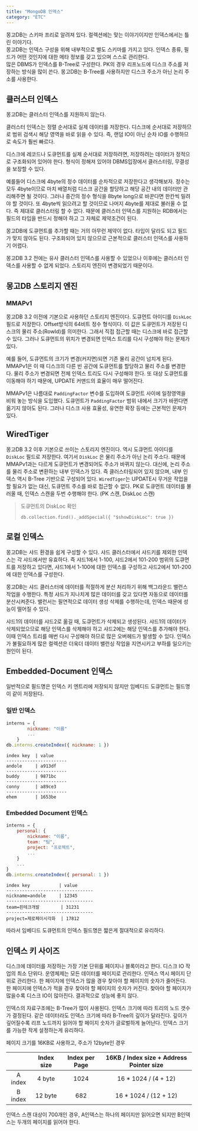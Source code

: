 ```yaml
---
title: "MongoDB 인덱스"
category: "ETC"
---
```


몽고DB는 스키마 프리로 알려져 있다. 컬렉션에는 맞는 이야기이지만 인덱스에서는 틀린 이야기다.  
몽고DB는 인덱스 구성을 위해 내부적으로 별도 스키마를 가지고 있다. 인덱스 종류, 필드가 어떤 것인지에 대한 메타 정보를 갖고 있으며 스스로 관리한다.  
많은 DBMS가 인덱스를 B-Tree로 구성한다. PK의 경우 리프노드에 디스크 주소를 저장하는 방식을 많이 쓴다. 몽고DB는 B-Tree를 사용하지만 디스크 주소가 아닌 논리 주소를 사용한다.  

## 클러스터 인덱스

몽고DB는 클러스터 인덱스를 지원하지 않는다.

클러스터 인덱스는 정렬 순서대로 실제 데이터를 저장한다. 디스크에 순서대로 저장하므로 범위 검색시 해당 영역을 바로 읽을 수 있다. 즉, 랜덤 IO이 아닌 순차 IO를 수행하므로 속도가 훨씬 빠르다.  

디스크에 레코드나 도큐먼트를 실제 순서대로 저장하려면, 저장하려는 데이터가 정적으로 구조화되어 있어야 한다. 형식이 정해져 있어야 DBMS입장에서 클러스터링, 무결성을 보장할 수 있다.

예를들어 디스크에 4byte의 정수 데이터를 순차적으로 저장한다고 생각해보자. 정수는 모두 4byte이므로 마치 배열처럼 디스크 공간을 할당하고 해당 공간 내의 데이터만 관리해주면 될 것이다. 그러나 중간의 정수 형식을 8byte long으로 바꾼다면 한칸씩 밀려야 할 것이다. 또 4byte씩 읽으려고 할 것이므로 나머지 4byte를 제대로 불러올 수 없다. 즉 제대로 클러스터링 할 수 없다. 때문에 클러스터 인덱스를 지원하는 RDB에서는 필드의 타입을 반드시 정해야 하고 그 자체로 제약조건이 된다.  

몽고DB에 도큐먼트를 추가할 때는 거의 아무런 제약이 없다. 타입이 달라도 되고 필드가 맞지 않아도 된다. 구조화되어 있지 않으므로 근본적으로 클러스터 인덱스를 사용하기 어렵다.  

몽고DB 3.2 전에는 유사 클러스터 인덱스를 사용할 수 있었으나 이후에는 클러스터 인덱스를 사용할 수 없게 되었다. 스토리지 엔진이 변경되었기 때문이다.  

## 몽고DB 스토리지 엔진

### MMAPv1

몽고DB 3.2 이전에 기본으로 사용하던 스토리지 엔진이다. 도큐먼트 아이디를 `DiskLoc` 필드로 저장한다. Offset방식의 64비트 정수 형식이다. 이 값은 도큐먼트가 저장된 디스크의 물리 주소(RowId)를 의미한다. 그래서 직접 접근할 때는 디스크에 바로 접근할 수 있다. 그러나 도큐먼트의 위치가 변경되면 인덱스 트리를 다시 구성해야 하는 문제가 있다.  

예를 들어, 도큐먼트의 크기가 변경(커지면)되면 기존 물리 공간이 넘치게 된다. MMAPv1은 이 때 디스크의 다른 빈 공간에 도큐먼트를 할당하고 물리 주소를 변경한다. 물리 주소가 변경되면 전체 인덱스 트리도 다시 구성해야 한다. 또 대상 도큐먼트를 이동해야 하기 때문에, UPDATE 커맨드의 효율이 매우 떨어진다.  

MMAPv1은 나름대로 `PaddingFactor` 변수를 도입하여 도큐먼트 사이에 일정영역을 비워 놓는 방식을 도입했다. 도큐먼트가 `PaddingFactor` 범위 내에서 크기가 바뀐다면 옮기지 않아도 된다. 그러나 디스크 사용 효율성, 유연한 확장 등에는 근본적인 문제가 있다.

## WiredTiger

몽고DB 3.2 이후 기본으로 쓰이는 스토리지 엔진이다. 역시 도큐먼트 아이디를 `DiskLoc` 필드로 저장한다. 여기서 `DiskLoc` 은 물리 주소가 아닌 논리 주소다. 때문에 MMAPv1과는 다르게 도큐먼트가 변경되어도 주소가 바뀌지 않는다. 대신에, 논리 주소를 물리 주소로 변환하는 내부 인덱스가 있다. 즉 클러스터링되어 있지 않으며, 내부 인덱스 역시 B-Tree 기반으로 구성되어 있다. `WiredTiger`는 UPDATE시 무거운 작업을 할 필요가 없는 대신, 도큐먼트 주소를 바로 접근할 수 없다. PK로 도큐먼트 데이터를 불러올 때, 인덱스 스캔을 두번 수행해야 한다. (PK 스캔, DiskLoc 스캔)

> 도큐먼트의 DiskLoc 확인
>
> `db.collection.find()._addSpecial({ "$showDiskLoc": true })`

## 로컬 인덱스

몽고DB는 샤드 환경을 쉽게 구성할 수 있다. 샤드 클러스터에서 샤드키를 제외한 인덱스는 각 샤드에서만 유효하다. 즉 샤드1에서 1-100, 샤드2에서 101-200 범위의 도큐먼트를 저장하고 있다면, 샤드1에서 1-100에 대한 인덱스를 구성하고 샤드2에서 101-200에 대한 인덱스를 구성한다.

몽고DB는 샤드 클러스터에 데이터를 적절하게 분산 처리하기 위해 백그라운드 밸런스 작업을 수행한다. 특정 샤드가 지나치게 많은 데이터를 갖고 있다면 자동으로 데이터를 분산시켜준다. 밸런서는 필연적으로 데이터 생성 삭제를 수행하는데, 인덱스 때문에 성능이 떨어질 수 있다.

샤드1의 데이터를 샤드2로 옮길 때, 도큐먼트가 삭제되고 생성된다. 샤드1의 데이터가 삭제되었으므로 해당 인덱스를 삭제해야 하고 샤드2에는 해당 인덱스를 추가해야 한다. 이때 인덱스 트리를 매번 다시 구성해야 하므로 많은 오버헤드가 발생할 수 있다. 인덱스가 불필요하게 많은 컬렉션은 더욱더 데이터 밸런싱 작업을 지연시키고 부하를 일으키는 원인이 된다.

## Embedded-Document 인덱스

일반적으로 필드명은 인덱스 키 엔트리에 저장되지 않지만 임베디드 도큐먼트는 필드명이 같이 저장된다.

### 일반 인덱스
```js
interns = {
        nickname: "이름"
        ...
    }
db.interns.createIndex({ nickname: 1 })
```

```
index key  | value
-----------------------
andole     | a913df
-----------------------
buddy      | 9871bc
-----------------------
conny      | a89ce3
-----------------------
ehem       | 1653be
```

### Embedded Document 인덱스

```js
interns = {
    personal: {
        nickname: "이름",
        team: "팀",
        project: "프로젝트",
        ...
    }
    ...
}
db.interns.createIndex({ personal: 1 })
```

```
index key           | value
---------------------------------
nickname=andole     | 12345
---------------------------------
team=핀테크개발        | 31231
---------------------------------
project=제로페이시각화  | 17812
```

따라서 임베디드 도큐먼트의 인덱스 필드명은 짧은게 절대적으로 유리하다.

## 인덱스 키 사이즈

디스크에 데이터를 저장하는 가장 기본 단위를 페이지나 블록이라고 한다. 디스크 IO 작업의 최소 단위다. 운영체제는 모든 데이터를 페이지로 관리한다. 인덱스 역시 페이지 단위로 관리한다. 한 페이지에 인덱스가 많을 경우 찾아야 할 페이지의 숫자가 줄어든다. 한 페이지에 인덱스가 적을 경우 찾아야 할 페이지의 숫자가 커진다. 찾아야 할 페이지가 많을수록 디스크 IO이 많아진다. 결과적으로 성능에 좋지 않다.

인덱스의 자료구조에는 B-Tree가 많이 사용된다. 인덱스 크기에 따라 트리의 노드 갯수가 결정된다. 같은 데이터라도 인덱스 크기에 따라 B-Tree의 깊이가 달라진다. 깊이가 깊어질수록 리프 노드까지 읽어야 할 페이지 숫자가 글로벌하게 늘어난다. 인덱스 크기를 가능한 작게 설정하는게 유리하다.

페이지 크기를 16KB로 사용하고, 주소가 12byte인 경우

|         	| Index size 	| Index per Page 	| 16KB / Index size + Address Pointer size 	|
|:-------:	|:----------:	|:--------------:	|:----------------------------------------:	|
| A index 	|   4 byte   	|      1024      	|           16 * 1024 / (4 + 12)           	|
| B index 	|   12 byte  	|       682      	|           16 * 1024 / (12 + 12)          	|

인덱스 스캔 대상이 700개인 경우, A인덱스는 하나의 페이지만 읽어오면 되지만 B인덱스는 두개의 페이지를 읽어야 한다.

